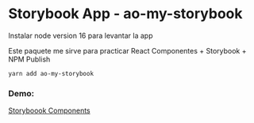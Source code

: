 # Storybook App - ao-my-storybook

Instalar node version 16 para levantar la app

Este paquete me sirve para practicar React Componentes + Storybook + NPM Publish

```
yarn add ao-my-storybook
```

### Demo:

[Storyboook Components](https://my-storybook-page.netlify.app/?path=/story/ui-mylabel--basic)
